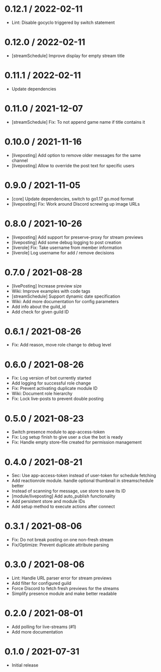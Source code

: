 # 0.12.1 / 2022-02-11

  * Lint: Disable gocyclo triggered by switch statement

# 0.12.0 / 2022-02-11

  * [streamSchedule] Improve display for empty stream title

# 0.11.1 / 2022-02-11

  * Update dependencies

# 0.11.0 / 2021-12-07

  * [streamSchedule] Fix: To not append game name if title contains it

# 0.10.0 / 2021-11-16

  * [liveposting] Add option to remove older messages for the same channel
  * [liveposting] Allow to override the post text for specific users

# 0.9.0 / 2021-11-05

  * [core] Update dependencies, switch to go1.17 go.mod format
  * [liveposting] Fix: Work around Discord screwing up image URLs

# 0.8.0 / 2021-10-26

  * [liveposting] Add support for preserve-proxy for stream previews
  * [liveposting] Add some debug logging to post creation
  * [liverole] Fix: Take username from member information
  * [liverole] Log username for add / remove decisions

# 0.7.0 / 2021-08-28

  * [livePosting] Increase preview size
  * Wiki: Improve examples with code tags
  * [streamSchedule] Support dynamic date specification
  * Wiki: Add more documentation for config parameters
  * Add info about the guild\_id
  * Add check for given guild ID

# 0.6.1 / 2021-08-26

  * Fix: Add reason, move role change to debug level

# 0.6.0 / 2021-08-26

  * Fix: Log version of bot currently started
  * Add logging for successful role change
  * Fix: Prevent activating duplicate module ID
  * Wiki: Document role hierarchy
  * Fix: Lock live-posts to prevent double posting

# 0.5.0 / 2021-08-23

  * Switch presence module to app-access-token
  * Fix: Log setup finish to give user a clue the bot is ready
  * Fix: Handle empty store-file created for permission management

# 0.4.0 / 2021-08-21

  * Sec: Use app-access-token instead of user-token for schedule fetching
  * Add reactionrole module. handle optional thumbnail in streamschedule better
  * Instead of scanning for message, use store to save its ID
  * [module/liveposting] Add auto\_publish functionality
  * Add persistent store and module IDs
  * Add setup method to execute actions after connect

# 0.3.1 / 2021-08-06

  * Fix: Do not break posting on one non-fresh stream
  * Fix/Optimize: Prevent duplicate attribute parsing

# 0.3.0 / 2021-08-06

  * Lint: Handle URL parser error for stream previews
  * Add filter for configured guild
  * Force Discord to fetch fresh previews for the streams
  * Simplify presence module and make better readable

# 0.2.0 / 2021-08-01

  * Add polling for live-streams (#1)
  * Add more documentation

# 0.1.0 / 2021-07-31

  * Initial release